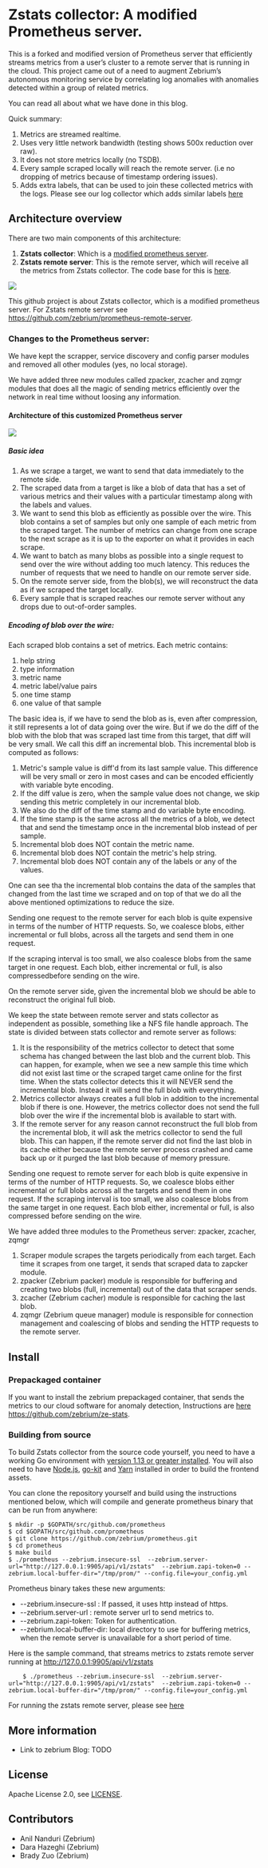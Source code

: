 # Zstats collector: A modified Prometheus server.

This is a forked and modified version of Prometheus server that efficiently streams metrics from a user’s cluster to a remote server that is running in the cloud. This project came out of a need to augment Zebrium’s autonomous monitoring service by correlating log anomalies with anomalies detected within a group of related metrics. 

You can read all about what we have done in this blog. 

Quick summary:
1. Metrics are streamed realtime.
2. Uses very little network bandwidth (testing shows 500x reduction over raw).
3. It does not store metrics locally (no TSDB).
3. Every sample scraped locally will reach the remote server. (i.e no dropping of metrics because of timestamp ordering issues).
4. Adds extra labels, that can be used to join these collected metrics with the logs. Please see our log collector which adds similar labels [here](https://github.com/zebrium/ze-kubernetes-collector)

## Architecture overview

There are two main components of this architecture:

1. **Zstats collector**: Which is a [modified prometheus server](https://github.com/zebrium/prometheus).
2. **Zstats remote server**: This is the remote server, which will receive all the metrics from Zstats collector. The code base for this is [here](https://github.com/zebrium/prometheus-remote-server).


![](https://github.com/zebrium/ze-images/blob/master/stats_architecture.png)

This github project is about Zstats collector, which is a modified prometheus server. For Zstats remote server see https://github.com/zebrium/prometheus-remote-server.

### Changes to the Prometheus server:
We have kept the scrapper, service discovery and config parser modules and removed all other modules (yes, no local storage).

We have added three new modules called zpacker, zcacher and zqmgr modules that does all the magic of sending metrics efficiently over the network in real time without loosing any information.

#### Architecture of this customized Prometheus server

![](https://github.com/zebrium/ze-images/blob/master/stats_collector_architecture.png)

##### Basic idea
1. As we scrape a target, we want to send that data immediately to the remote side.
2. The scraped data from a target is like a blob of data that has a set of various metrics and their values with a particular timestamp along with the labels and values.
3. We want to send this blob as efficiently as possible over the wire. This blob contains a set of samples but only one sample of each metric from the scraped target. The number of metrics can change from one scrape to the next scrape as it is up to the exporter on what it provides in each scrape.
4. We want to batch as many blobs as possible into a single request to send over the wire without adding too much latency. This reduces the number of requests that we need to handle on our remote server side.
5. On the remote server side, from the blob(s), we will reconstruct the data as if we scraped the target locally.
6. Every sample that is scraped reaches our remote server without any drops due to out-of-order samples.


##### Encoding of blob over the wire:
Each scraped blob contains a set of metrics. Each metric contains: 
1. help string
2. type information
3. metric name
4. metric label/value pairs
5. one time stamp
6. one value of that sample

The basic idea is, if we have to send the blob as is, even after compression, it still represents a lot of data going over the wire. But if we do the diff of the blob with the blob that was scraped last time from this target, that diff will be very small. We call this diff an incremental blob. This incremental blob is computed as follows:
1. Metric's sample value is diff'd from its last sample value. This difference will be very small or zero in most cases and can be encoded efficiently with variable byte encoding.
2. If the diff value is zero, when the sample value does not change, we skip sending this metric completely in our incremental blob.
3. We also do the diff of the time stamp and do variable byte encoding.
4. If the time stamp is the same across all the metrics of a blob, we detect that and send the timestamp once in the incremental blob instead of per sample.
5. Incremental blob does NOT contain the metric name.
6. Incremental blob does NOT contain the metric's help string.
7. Incremental blob does NOT contain any of the labels or any of the values.

One can see tha the incremental blob contains the data of the samples that changed from the last time we scraped and on top of that we do all the above mentioned optimizations to reduce the size. 

Sending one request to the remote server for each blob is quite expensive in terms of the number of HTTP requests. So, we coalesce blobs, either incremental or full blobs, across all the targets and send them in one request. 

If the scraping interval is too small, we also coalesce blobs from the same target in one request. Each blob, either incremental or full, is also compressedbefore sending on the wire.

On the remote server side, given the incremental blob we should be able to reconstruct the original full blob.

We keep the state between remote server and stats collector as independent as possible, something like a NFS file handle approach. The state is divided between stats collector and remote server as follows:
1. It is the responsibility of the metrics collector to detect that some schema has changed between the last blob and the current blob. This can happen, for example, when we see a new sample this time which did not exist last time or the scraped target came online for the first time. When the stats collector detects this it will NEVER send the incremental blob. Instead it will send the full blob with everything.
2. Metrics collector always creates a full blob in addition to the incremental blob if there is one. However, the metrics collector does not send the full blob over the wire if the incremental blob is available to start with. 
3. If the remote server for any reason cannot reconstruct the full blob from the incremental blob, it will ask the metrics collector to send the full blob. This can happen, if the remote server did not find the last blob in its cache either because the remote server process crashed and came back up or it purged the last blob because of memory pressure.

Sending one request to remote server for each blob is quite expensive in terms of the number of HTTP requests. So, we coalesce blobs either incremental or full blobs across all the targets and send them in one request. If the scraping interval is too small, we also coalesce blobs from the same target in one request. Each blob either, incremental or full, is also compressed before sending on the wire.

We have added three modules to the Prometheus server: zpacker, zcacher, zqmgr
1. Scraper module scrapes the targets periodically from each target. Each time it scrapes from one target, it sends that scraped data to zapcker module. 
2. zpacker (Zebrium packer) module is responsible for buffering and creating two blobs (full, incremental) out of the data that scraper sends.
3. zcacher (Zebrium cacher) module is responsible for caching the last blob.
4. zqmgr (Zebrium queue manager) module is responsible for connection management and coalescing of blobs and sending the HTTP requests to the remote server.


## Install

### Prepackaged container

If you want to install the zebrium prepackaged container, that sends the metrics to our cloud software for anomaly detection, Instructions are [here](https://github.com/zebrium/ze-stats) https://github.com/zebrium/ze-stats.


### Building from source

To build Zstats collector from the source code yourself, you need to have a working
Go environment with [version 1.13 or greater installed](https://golang.org/doc/install).
You will also need to have [Node.js](https://nodejs.org/), [go-kit](https://github.com/go-kit/kit) and [Yarn](https://yarnpkg.com/)
installed in order to build the frontend assets.

You can clone the repository yourself and build using the instructions mentioned below, which will compile and generate prometheus binary that can be run from anywhere:

    $ mkdir -p $GOPATH/src/github.com/prometheus
    $ cd $GOPATH/src/github.com/prometheus
    $ git clone https://github.com/zebrium/prometheus.git
    $ cd prometheus
    $ make build
    $ ./prometheus --zebrium.insecure-ssl  --zebrium.server-url="http://127.0.0.1:9905/api/v1/zstats"  --zebrium.zapi-token=0 --zebrium.local-buffer-dir="/tmp/prom/" --config.file=your_config.yml

Prometheus binary takes these new arguments:
* --zebrium.insecure-ssl : If passed, it uses http instead of https.
* --zebrium.server-url : remote server url to send metrics to.
* --zebrium.zapi-token: Token for authentication.
* --zebrium.local-buffer-dir: local directory to use for buffering metrics, when the remote server is unavailable for a short period of time.

Here is the sample command, that streams metrics to zstats remote server running at http://127.0.0.1:9905/api/v1/zstats
```
    $ ./prometheus --zebrium.insecure-ssl  --zebrium.server-url="http://127.0.0.1:9905/api/v1/zstats"  --zebrium.zapi-token=0 --zebrium.local-buffer-dir="/tmp/prom/" --config.file=your_config.yml
```

For running the zstats remote server, please see [here](https://github.com/zebrium/prometheus-remote-server)


## More information

  * Link to zebrium Blog: TODO 

## License

Apache License 2.0, see [LICENSE](https://github.com/prometheus/prometheus/blob/master/LICENSE).

## Contributors
* Anil Nanduri (Zebrium)
* Dara Hazeghi (Zebrium)
* Brady Zuo (Zebrium)
